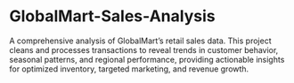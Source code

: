 # GlobalMart-Sales-Analysis
A comprehensive analysis of GlobalMart’s retail sales data. This project cleans and processes transactions to reveal trends in customer behavior, seasonal patterns, and regional performance, providing actionable insights for optimized inventory, targeted marketing, and revenue growth.
